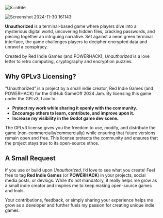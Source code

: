 ![8+n96e](https://github.com/user-attachments/assets/99d12303-9612-46d6-a3b1-3154206fb578)



![Screenshot 2024-11-30 161143](https://github.com/user-attachments/assets/bf665a72-2675-4e80-a074-9cfc117e3fce)

**Unauthorized** is a terminal-based game where players dive into a mysterious digital world, uncovering hidden files, cracking passwords, and piecing together an intriguing narrative. Set against a neon green terminal interface, the game challenges players to decipher encrypted data and unravel a conspiracy.

Created by Red Indie Games (and POWERHACK), *Unauthorized* is a love letter to retro computing, cryptography and encryption puzzles. 

## Why GPLv3 Licensing?

"Unauthorized" is a project by a small indie creator, Red Indie Games (and POWERHACK) for the GitHub GameOff 2024 Jam. By licensing this game under the GPLv3, I aim to:

- **Protect my work while sharing it openly with the community.**
- **Encourage others to learn, contribute, and improve upon it.**
- **Increase my visibility in the Godot game dev scene.**

The GPLv3 license gives you the freedom to use, modify, and distribute the game (non-commercially/commercially) while ensuring that future versions remain open and free. This license protects the community and ensures that the project stays true to its open-source ethos.

## A Small Request 

If you use or build upon *Unauthorized*, I’d love to see what you create! Feel free to tag **Red Indie Games** (or **POWERHACK**) in your projects, social media posts, or devlogs. While it’s not mandatory, it really helps me grow as a small indie creator and inspires me to keep making open-source games and tools.

Your contributions, feedback, or simply sharing your experience helps me grow as a developer and further fuels my passion for creating unique indie games.

